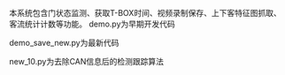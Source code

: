 本系统包含门状态监测、获取T-BOX时间、视频录制保存、上下客特征图抓取、客流统计计数等功能。
  demo.py为早期开发代码
  
  demo_save_new.py为最新代码
  
  new_10.py为去除CAN信息后的检测跟踪算法
